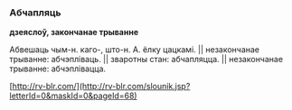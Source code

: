 ### Абчапляць
**дзеяслоў, закончанае трыванне**

Абвешаць чым-н. каго-, што-н. А. ёлку цацкамі. || незакончанае трыванне: абчэпліваць. || зваротны стан: абчапляцца. || незакончанае трыванне: абчэплівацца.

<a rel="author">[http://rv-blr.com/](http://rv-blr.com/slounik.jsp?letterId=0&maskId=0&pageId=68)</a>
